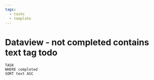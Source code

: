 ```yaml
---
tags:
  - tasks
  - template
---
```

# Dataview - not completed contains text tag todo

```dataview
TASK
WHERE completed
SORT text ASC
```

